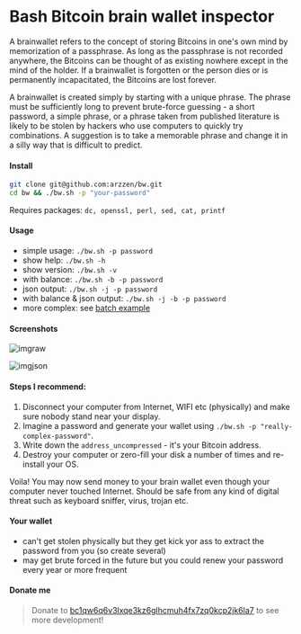# Bash Bitcoin brain wallet inspector

A brainwallet refers to the concept of storing Bitcoins in one's own mind by memorization of a passphrase. As long as the passphrase is not recorded anywhere, the Bitcoins can be thought of as existing nowhere except in the mind of the holder. If a brainwallet is forgotten or the person dies or is permanently incapacitated, the Bitcoins are lost forever.

A brainwallet is created simply by starting with a unique phrase. The phrase must be sufficiently long to prevent brute-force guessing - a short password, a simple phrase, or a phrase taken from published literature is likely to be stolen by hackers who use computers to quickly try combinations. A suggestion is to take a memorable phrase and change it in a silly way that is difficult to predict.

#### Install

```bash
git clone git@github.com:arzzen/bw.git
cd bw && ./bw.sh -p "your-password"
```

Requires packages: `dc, openssl, perl, sed, cat, printf`

#### Usage

- simple usage: `./bw.sh -p password`
- show help: `./bw.sh -h`
- show version: `./bw.sh -v`
- with balance: `./bw.sh -b -p password`
- json output: `./bw.sh -j -p password`
- with balance & json output: `./bw.sh -j -b -p password`
- more complex: see [batch example](example/README.md)

#### Screenshots

![imgraw](https://user-images.githubusercontent.com/6382002/103156334-fc200700-47a7-11eb-8a59-5a56f57a0e21.png)

![imgjson](https://user-images.githubusercontent.com/6382002/103156360-3093c300-47a8-11eb-928e-4648c9334029.png)

#### Steps I recommend:

1. Disconnect your computer from Internet, WIFI etc (physically) and make sure nobody stand near your display.
2. Imagine a password and generate your wallet using `./bw.sh -p "really-complex-password"`.
3. Write down the `address_uncompressed` - it's your Bitcoin address.
4. Destroy your computer or zero-fill your disk a number of times and re-install your OS.

Voila! You may now send money to your brain wallet even though your computer never touched Internet. Should be safe from
any kind of digital threat such as keyboard sniffer, virus, trojan etc.

#### Your wallet

- can't get stolen physically but they get kick yor ass to extract the password from you (so create several)
- may get brute forced in the future but you could renew your password every year or more frequent

#### Donate me

> Donate to [bc1qw6q6v3lxqe3kz6glhcmuh4fx7zq0kcp2jk6la7](https://www.blockchain.com/btc/payment_request?address=bc1qw6q6v3lxqe3kz6glhcmuh4fx7zq0kcp2jk6la7&amount=0.00025) to see more development!

